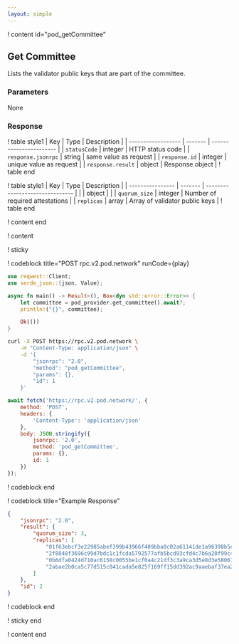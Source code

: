 ```yaml
---
layout: simple
---
```


<script>
    async function play() {
        return fetch('https://rpc.v2.pod.network/', {
            method: 'POST',
            headers: {
                'Content-Type': 'application/json'
            },
            body: JSON.stringify({
                jsonrpc: '2.0',
                method: 'pod_getCommittee',
                params: {},
                id: 1
            })
        });
    }
</script>

! content id="pod_getCommittee"

## Get Committee

Lists the validator public keys that are part of the committee.

### Parameters

None

### Response

! table style1
| Key                | Type    | Description             |
| ------------------ | ------- | ----------------------- |
| `statusCode`       | integer | HTTP status code        |
| `response.jsonrpc` | string  | same value as request   |
| `response.id`      | integer | unique value as request |
| `response.result`  | object  | Response object         |
! table end

! table style1
| Key              | Type    | Description                     |
| ---------------- | ------- | ------------------------------- |
|               | object  |                                 |
| `quorum_size` | integer | Number of required attestations |
| `replicas`    | array   | Array of validator public keys  |
! table end

! content end

! content

! sticky

! codeblock title="POST rpc.v2.pod.network" runCode={play}

```rust alias="rust"
use reqwest::Client;
use serde_json::{json, Value};

async fn main() -> Result<(), Box<dyn std::error::Error>> {
    let committee = pod_provider.get_committee().await?;
    println!("{}", committee);

    Ok(())
}
```

```bash alias="curl"
curl -X POST https://rpc.v2.pod.network \
    -H "Content-Type: application/json" \
    -d '{
        "jsonrpc": "2.0",
        "method": "pod_getCommittee",
        "params": {},
        "id": 1
    }'
```

```js alias="javascript"
await fetch('https://rpc.v2.pod.network/', {
	method: 'POST',
	headers: {
		'Content-Type': 'application/json'
	},
	body: JSON.stringify({
		jsonrpc: '2.0',
		method: 'pod_getCommittee',
		params: {},
		id: 1
	})
});
```

! codeblock end

! codeblock title="Example Response"

```json
{
    "jsonrpc": "2.0",
    "result": {
        "quorum_size": 3,
        "replicas": [
            "01f63ebcf3e22985abef399b43966f409bba8c02a61141de1a96398b5ed0a4f5002eb5e9083d0f8bc5bfcf75f43fbe34dfc037492025d18e42942f9ed6c4b00205e30c48e09b4c030cfa588ea4ec104bd9977173d8ef7c16021fb5edf727c38a2e2f2605c8a87f80b7900b64be0cbad48239d0cf4c09375753d4fb0b7036abcc",
            "2f8848f3696c99d7bdc1c1fcda5792577afb5bcd93cfd4c7b6a20f99c4c2bf950d55a3057171c1d87add3d690d62206b398121e5e1335bd598f7728225b8c9d0001dd768a50542e7bbdaadd69f4739054a6b1a600a5545dc0603766ec50ad85b28f99ce9c100112a0020d106b8723567b23b6e0ac1ec7559b686e1c18607ff83",
            "0b6dfa0424d710ac6158c0055be1cf0a4c21df3c3a9ca3d5e8d3e580674bc35400caf4585df58ad603e527bcfc026669c9dcaf03ec8c80f278886d34a6cae2b405f64057067f53ae226c48a555a1d10aeec46ac92b5c98f36974206f0ff84f2413ec4b4de5bc56e5ddd5c1f5d768f1ecf748cb44bea6de4c55306e2bfd8c2fee",
            "2abae2b0ca5c77d515c841cada5e825f169ff15dd392ac9aaebaf37ea23e04bd0158439d7925b770e46fd9b4e8158e6acb5784a91f261e35ea6605b8c4c9473923c961214b8a7b44e4dc58932d2b475943746439a100aea7eadda30022e78d312bdf55f96f6adbd12844c2df41b8e680994af83725a168c1d038575a032ec9e1"
        ]
    },
    "id": 2
}
```

! codeblock end

! sticky end

! content end
